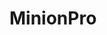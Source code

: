 <!-- generated by markdown-notes-tree -->

# MinionPro

<!-- optional markdown-notes-tree directory description starts here -->

<!-- optional markdown-notes-tree directory description ends here -->


